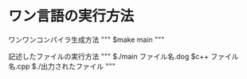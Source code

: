# ワン言語の実行方法
ワンワンコンパイラ生成方法
"""
$make main
"""

記述したファイルの実行方法
"""
$./main ファイル名.dog
$c++ ファイル名.cpp
$./出力されたファイル
"""
